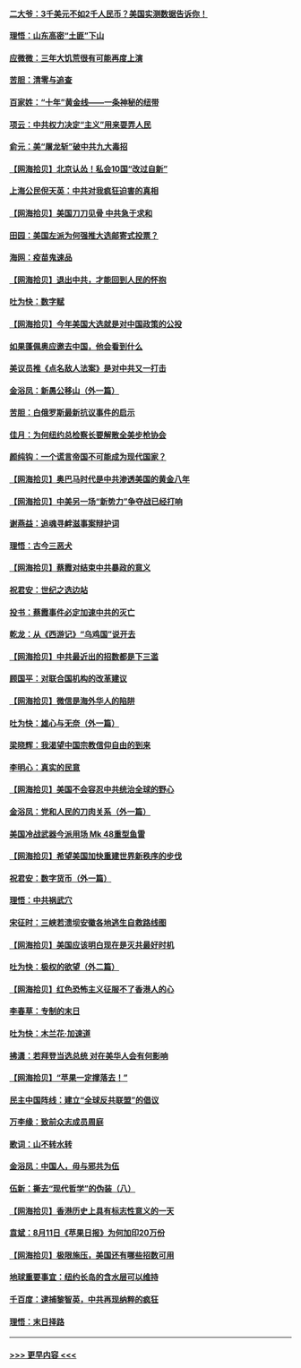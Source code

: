 #### [二大爷：3千美元不如2千人民币？美国实测数据告诉你！](../pages/nsc993/n12358563.md?t=08271051) 
#### [理悟：山东高密“土匪”下山](../pages/nsc993/n12358535.md?t=08271051) 
#### [应微微：三年大饥荒很有可能再度上演](../pages/nsc993/n12358523.md?t=08271051) 
#### [苦胆：清零与追查](../pages/nsc993/n12358501.md?t=08271051) 
#### [百家姓：“十年”黄金线——一条神秘的纽带](../pages/nsc993/n12358319.md?t=08271051) 
#### [项云：中共权力决定“主义”用来耍弄人民](../pages/nsc993/n12358172.md?t=08271051) 
#### [俞元：美“屠龙斩”破中共九大毒招](../pages/nsc993/n12357822.md?t=08271051) 
#### [【网海拾贝】北京认怂！私会10国“改过自新”](../pages/nsc993/n12357784.md?t=08271051) 
#### [上海公民倪天英：中共对我疯狂迫害的真相](../pages/nsc993/n12356341.md?t=08271051) 
#### [【网海拾贝】美国刀刀见骨 中共急于求和](../pages/nsc993/n12355511.md?t=08271051) 
#### [田园：美国左派为何强推大选邮寄式投票？](../pages/nsc993/n12352963.md?t=08271051) 
#### [海网：疫苗鬼速品](../pages/nsc993/n12354438.md?t=08271051) 
#### [【网海拾贝】退出中共，才能回到人民的怀抱](../pages/nsc993/n12352634.md?t=08271051) 
#### [吐为快：数字赋](../pages/nsc993/n12352317.md?t=08271051) 
#### [【网海拾贝】今年美国大选就是对中国政策的公投](../pages/nsc993/n12350973.md?t=08271051) 
#### [如果蓬佩奥应邀去中国，他会看到什么](../pages/nsc993/n12350945.md?t=08271051) 
#### [美议员推《点名敌人法案》是对中共又一打击](../pages/nsc993/n12350765.md?t=08271051) 
#### [金浴凤：新愚公移山（外一篇）](../pages/nsc993/n12350253.md?t=08271051) 
#### [苦胆：白俄罗斯最新抗议事件的启示](../pages/nsc993/n12349989.md?t=08271051) 
#### [佳月：为何纽约总检察长要解散全美步枪协会](../pages/nsc993/n12349939.md?t=08271051) 
#### [颜纯钩：一个谎言帝国不可能成为现代国家？](../pages/nsc993/n12349898.md?t=08271051) 
#### [【网海拾贝】奥巴马时代是中共渗透美国的黄金八年](../pages/nsc993/n12349284.md?t=08271051) 
#### [【网海拾贝】中美另一场“新势力”争夺战已经打响](../pages/nsc993/n12346998.md?t=08271051) 
#### [谢燕益：追魂寻衅滋事案辩护词](../pages/nsc993/n12346892.md?t=08271051) 
#### [理悟：古今三恶犬](../pages/nsc993/n12345190.md?t=08271051) 
#### [【网海拾贝】蔡霞对结束中共暴政的意义](../pages/nsc993/n12344263.md?t=08271051) 
#### [祝君安：世纪之选边站](../pages/nsc993/n12342382.md?t=08271051) 
#### [投书：蔡霞事件必定加速中共的灭亡](../pages/nsc993/n12341881.md?t=08271051) 
#### [乾龙：从《西游记》“乌鸡国”说开去](../pages/nsc993/n12341690.md?t=08271051) 
#### [【网海拾贝】中共最近出的招数都是下三滥](../pages/nsc993/n12341593.md?t=08271051) 
#### [顾国平：对联合国机构的改革建议](../pages/nsc993/n12339928.md?t=08271051) 
#### [【网海拾贝】微信是海外华人的陷阱](../pages/nsc993/n12338868.md?t=08271051) 
#### [吐为快：雄心与无奈（外一篇）](../pages/nsc993/n12338132.md?t=08271051) 
#### [梁晓辉：我渴望中国宗教信仰自由的到来](../pages/nsc993/n12336657.md?t=08271051) 
#### [李明心：真实的民意](../pages/nsc993/n12336089.md?t=08271051) 
#### [【网海拾贝】美国不会容忍中共统治全球的野心](../pages/nsc993/n12336063.md?t=08271051) 
#### [金浴凤：党和人民的刀肉关系（外一篇）](../pages/nsc993/n12335834.md?t=08271051) 
#### [美国冷战武器今派用场 Mk 48重型鱼雷](../pages/nsc993/n12335354.md?t=08271051) 
#### [【网海拾贝】希望美国加快重建世界新秩序的步伐](../pages/nsc993/n12334224.md?t=08271051) 
#### [祝君安：数字货币（外一篇）](../pages/nsc993/n12334186.md?t=08271051) 
#### [理悟：中共祸武穴](../pages/nsc993/n12333962.md?t=08271051) 
#### [宋征时：三峡若溃坝安徽各地逃生自救路线图](../pages/nsc993/n12332450.md?t=08271051) 
#### [【网海拾贝】美国应该明白现在是灭共最好时机](../pages/nsc993/n12332313.md?t=08271051) 
#### [吐为快：极权的欲望（外二篇）](../pages/nsc993/n12332089.md?t=08271051) 
#### [【网海拾贝】红色恐怖主义征服不了香港人的心](../pages/nsc993/n12329296.md?t=08271051) 
#### [李春草：专制的末日](../pages/nsc993/n12329079.md?t=08271051) 
#### [吐为快：木兰花‧加速道](../pages/nsc993/n12327366.md?t=08271051) 
#### [拂潇：若拜登当选总统 对在美华人会有何影响](../pages/nsc993/n12295996.md?t=08271051) 
#### [【网海拾贝】“苹果一定撑落去！”](../pages/nsc993/n12326784.md?t=08271051) 
#### [民主中国阵线：建立“全球反共联盟”的倡议](../pages/nsc993/n12324177.md?t=08271051) 
#### [万李缘：致前众志成员周庭](../pages/nsc993/n12324635.md?t=08271051) 
#### [歌词：山不转水转](../pages/nsc993/n12324599.md?t=08271051) 
#### [金浴凤：中国人，毋与邪共为伍](../pages/nsc993/n12324257.md?t=08271051) 
#### [伍新：撕去“现代哲学”的伪装（八）](../pages/nsc993/n12324188.md?t=08271051) 
#### [【网海拾贝】香港历史上具有标志性意义的一天](../pages/nsc993/n12324021.md?t=08271051) 
#### [袁斌：8月11日《苹果日报》为何加印20万份](../pages/nsc993/n12323955.md?t=08271051) 
#### [【网海拾贝】极限施压，美国还有哪些招数可用](../pages/nsc993/n12322512.md?t=08271051) 
#### [地球重要事宜：纽约长岛的含水层可以维持](../pages/nsc993/n12321844.md?t=08271051) 
#### [千百度：逮捕黎智英，中共再现纳粹的疯狂](../pages/nsc993/n12321777.md?t=08271051) 
#### [理悟：末日择路](../pages/nsc993/n12320812.md?t=08271051) 

----
#### [ >>> 更早内容 <<< ](../indexes/nsc993-earlier.md)

